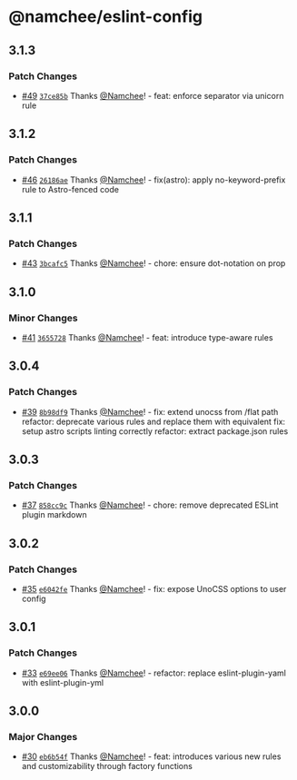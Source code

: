# @namchee/eslint-config

## 3.1.3

### Patch Changes

- [#49](https://github.com/Namchee/eslint-config-namchee/pull/49) [`37ce85b`](https://github.com/Namchee/eslint-config-namchee/commit/37ce85bb2ea5862f3ab2d7ff5af99224f873ecd5) Thanks [@Namchee](https://github.com/Namchee)! - feat: enforce separator via unicorn rule

## 3.1.2

### Patch Changes

- [#46](https://github.com/Namchee/eslint-config-namchee/pull/46) [`26186ae`](https://github.com/Namchee/eslint-config-namchee/commit/26186ae6eadf92d52dcc72793e5ee733300b4677) Thanks [@Namchee](https://github.com/Namchee)! - fix(astro): apply no-keyword-prefix rule to Astro-fenced code

## 3.1.1

### Patch Changes

- [#43](https://github.com/Namchee/eslint-config-namchee/pull/43) [`3bcafc5`](https://github.com/Namchee/eslint-config-namchee/commit/3bcafc5e655a01e6bfe318c38fd0269539439441) Thanks [@Namchee](https://github.com/Namchee)! - chore: ensure dot-notation on prop

## 3.1.0

### Minor Changes

- [#41](https://github.com/Namchee/eslint-config-namchee/pull/41) [`3655728`](https://github.com/Namchee/eslint-config-namchee/commit/3655728c5588aefcc469555fdf8c3dba4188da43) Thanks [@Namchee](https://github.com/Namchee)! - feat: introduce type-aware rules

## 3.0.4

### Patch Changes

- [#39](https://github.com/Namchee/eslint-config-namchee/pull/39) [`8b98df9`](https://github.com/Namchee/eslint-config-namchee/commit/8b98df907140697fa681bf321bb7852026143993) Thanks [@Namchee](https://github.com/Namchee)! - fix: extend unocss from /flat path
  refactor: deprecate various rules and replace them with equivalent
  fix: setup astro scripts linting correctly
  refactor: extract package.json rules

## 3.0.3

### Patch Changes

- [#37](https://github.com/Namchee/eslint-config-namchee/pull/37) [`858cc9c`](https://github.com/Namchee/eslint-config-namchee/commit/858cc9cbd07e7f0e59666b20e19c0e994b307f20) Thanks [@Namchee](https://github.com/Namchee)! - chore: remove deprecated ESLint plugin markdown

## 3.0.2

### Patch Changes

- [#35](https://github.com/Namchee/eslint-config-namchee/pull/35) [`e6042fe`](https://github.com/Namchee/eslint-config-namchee/commit/e6042fef89f61f20c17f845e742baf7b37ffc641) Thanks [@Namchee](https://github.com/Namchee)! - fix: expose UnoCSS options to user config

## 3.0.1

### Patch Changes

- [#33](https://github.com/Namchee/eslint-config-namchee/pull/33) [`e69ee06`](https://github.com/Namchee/eslint-config-namchee/commit/e69ee067ed45aaf833dfd12ed224ff456bb429be) Thanks [@Namchee](https://github.com/Namchee)! - refactor: replace eslint-plugin-yaml with eslint-plugin-yml

## 3.0.0

### Major Changes

- [#30](https://github.com/Namchee/eslint-config-namchee/pull/30) [`eb6b54f`](https://github.com/Namchee/eslint-config-namchee/commit/eb6b54f4e5585db630f8d215ebc6285e36ca5627) Thanks [@Namchee](https://github.com/Namchee)! - feat: introduces various new rules and customizability through factory functions
